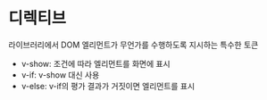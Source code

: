 # 디렉티브
라이브러리에서 DOM 엘리먼트가 무언가를 수행하도록 지시하는 특수한 토큰

- v-show: 조건에 따라 엘리먼트를 화면에 표시
- v-if: v-show 대신 사용
- v-else: v-if의 평가 결과가 거짓이면 엘리먼트를 표시